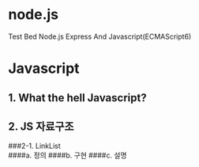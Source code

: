 # node.js
Test Bed Node.js Express And Javascript(ECMAScript6)

# Javascript
## 1. What the hell Javascript?
## 2. JS 자료구조
###2-1. LinkList<br>
####a. 정의
####b. 구현
####c. 설명
